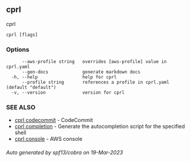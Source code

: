 ## cprl

cprl

```
cprl [flags]
```

### Options

```
      --aws-profile string   overrides [aws-profile] value in cprl.yaml
      --gen-docs             generate markdown docs
  -h, --help                 help for cprl
      --profile string       references a profile in cprl.yaml (default "default")
  -v, --version              version for cprl
```

### SEE ALSO

* [cprl codecommit](cprl_codecommit.md)	 - CodeCommit
* [cprl completion](cprl_completion.md)	 - Generate the autocompletion script for the specified shell
* [cprl console](cprl_console.md)	 - AWS console

###### Auto generated by spf13/cobra on 19-Mar-2023
